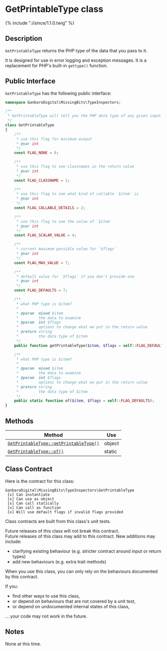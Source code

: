 # GetPrintableType class

{% include ".i/since/1.1.0.twig" %}

## Description

`GetPrintableType` returns the PHP type of the data that you pass to it.

It is designed for use in error logging and exception messages. It is a replacement for PHP's built-in `gettype()` function.

## Public Interface

`GetPrintableType` has the following public interface:

```php
namespace GanbaroDigital\MissingBits\TypeInspectors;

/**
 * GetPrintableType will tell you the PHP data type of any given input data.
 */
class GetPrintableType
{
    /**
     * use this flag for minimum output
     * @var int
     */
    const FLAG_NONE = 0;

    /**
     * use this flag to see classnames in the return value
     * @var int
     */
    const FLAG_CLASSNAME = 1;

    /**
     * use this flag to see what kind of callable `$item` is
     * @var int
     */
    const FLAG_CALLABLE_DETAILS = 2;

    /**
     * use this flag to see the value of `$item`
     * @var int
     */
    const FLAG_SCALAR_VALUE = 4;

    /**
     * current maximum possible value for `$flags`
     * @var int
     */
    const FLAG_MAX_VALUE = 7;

    /**
     * default value for `$flags` if you don't provide one
     * @var int
     */
    const FLAG_DEFAULTS = 7;

    /**
     * what PHP type is $item?
     *
     * @param  mixed $item
     *         the data to examine
     * @param  int $flags
     *         options to change what we put in the return value
     * @return string
     *         the data type of $item
     */
    public function getPrintableType($item, $flags = self::FLAG_DEFAULTS);

    /**
     * what PHP type is $item?
     *
     * @param  mixed $item
     *         the data to examine
     * @param  int $flags
     *         options to change what we put in the return value
     * @return string
     *         the data type of $item
     */
    public static function of($item, $flags = self::FLAG_DEFAULTS);
}
```

## Methods

Method | Use
-------|----
[`GetPrintableType::getPrintableType()`](GetPrintableType.getPrintableType.html) | object
[`GetPrintableType::of()`](GetPrintableType.of.html) | static

## Class Contract

Here is the contract for this class:

    GanbaroDigital\MissingBits\TypeInspectors\GetPrintableType
     [x] Can instantiate
     [x] Can use as object
     [x] Can call statically
     [x] Can call as function
     [x] Will use default flags if invalid flags provided

Class contracts are built from this class's unit tests.

<div class="callout success">
Future releases of this class will not break this contract.
</div>

<div class="callout info" markdown="1">
Future releases of this class may add to this contract. New additions may include:

* clarifying existing behaviour (e.g. stricter contract around input or return types)
* add new behaviours (e.g. extra trait methods)
</div>

<div class="callout warning" markdown="1">
When you use this class, you can only rely on the behaviours documented by this contract.

If you:

* find other ways to use this class,
* or depend on behaviours that are not covered by a unit test,
* or depend on undocumented internal states of this class,

... your code may not work in the future.
</div>

## Notes

None at this time.
